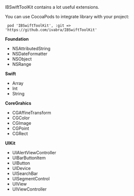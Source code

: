 IBSwiftToolKit contains a lot useful extensions.

You can use CocoaPods to integrate library with your project:
```
 pod 'IBSwiftToolKit', :git => 'https://github.com/ivabra/IBSwiftToolKit'
```

**Foundation**
- NSAttributedString
- NSDateFormatter
- NSObject
- NSRange

**Swift**
- Array
- Int
- String

**CoreGrahics**
- CGAffineTransform
- CGColor
- CGImage
- CGPoint
- CGRect

**UIKit**
- UIAlertViewController
- UIBarButtonItem
- UIButton
- UIDevice
- UISearchBar
- UISegmentControl
- UIView
- UIViewController
